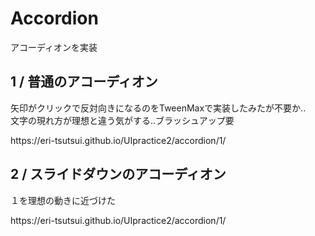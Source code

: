 <h1>Accordion</h1>
<p>アコーディオンを実装</p>

<h2>1 / 普通のアコーディオン</h2>
<p>矢印がクリックで反対向きになるのをTweenMaxで実装したみたが不要か.. <br>文字の現れ方が理想と違う気がする..ブラッシュアップ要</p>
<p>https://eri-tsutsui.github.io/UIpractice2/accordion/1/</p>

<h2>2 / スライドダウンのアコーディオン</h2>
<p>１を理想の動きに近づけた</p>
<p>https://eri-tsutsui.github.io/UIpractice2/accordion/1/</p>

